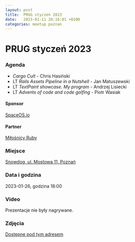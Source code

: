 ```yaml
---
layout: post
title:  PRUG styczeń 2023
date:   2023-01-11 20:16:01 +0100
categories: meetup poznan
---
```

# PRUG styczeń 2023

### Agenda

- _Cargo Cult_ - Chris Hasiński
- LT _Rails Assets Pipeline in a Nutshell_ - Jan Matuszewski
- LT _TextPaint showcase. My program_ - Andrzej Lisiecki
- LT _Advents of code and code golfing_ - Piotr Wasiak

#### Sponsor

[SpaceOS.io](http://www.spaceos.io)

#### Partner

[Miłośnicy Ruby](https://www.facebook.com/milosnicyruby) 


### Miejsce

[Snowdog, ul. Mostowa 11, Poznań](https://goo.gl/maps/Jk79g9xWkwPVH85TA?coh=178571&entry=tt)

### Data i godzina

2023-01-26, godzina 18:00

### Video

Prezentacje nie były nagrywane.

### Zdjęcia

[Dostępne pod tym adresem](https://photos.app.goo.gl/P3jep2LZ6Co3Rj4YA)
